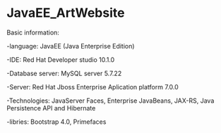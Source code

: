 # JavaEE_ArtWebsite

Basic information:

-language: JavaEE (Java Enterprise Edition)

-IDE: Red Hat Developer studio 10.1.0

-Database server: MySQL server 5.7.22

-Server: Red Hat Jboss Enterprise Aplication platform 7.0.0

-Technologies: JavaServer Faces, Enterprise JavaBeans, JAX-RS, Java Persistence API and Hibernate

-libries: Bootstrap 4.0, Primefaces
